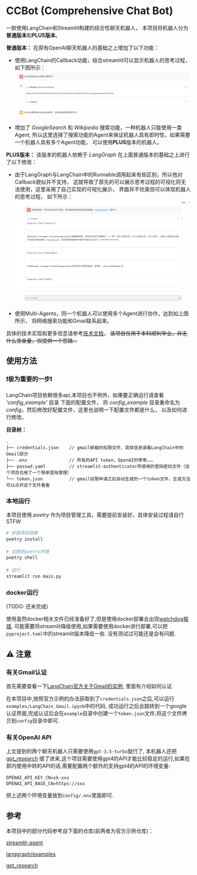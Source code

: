# CCBot (Comprehensive Chat Bot) 

一款使用LangChain和Streamlit构建的综合性聊天机器人，
本项目将机器人分为**普通版本**和**PLUS版本**。

**普通版本：**
在原有OpenAI聊天机器人的基础之上增加了以下功能：
* 使用LangChain的Callback功能，结合streamlit可以显示机器人的思考过程，如下图所示：
![LLMThought](docs/imgs/llmThought.png)

* 增加了 *GoogleSearch* 和 _Wikipedia_ 搜索功能，一种机器人只能使用一类Agent, 
所以这里选择了搜索功能的Agent来保证机器人具有即时性，如果需要一个机器人具有多个Agent功能，
可以使用**PLUS**版本的机器人。

**PLUS版本：**
该版本的机器人依赖于 *LangGraph* 在上面普通版本的基础之上进行了以下修改：
* 由于LangGraph与LangChain中的Runnable调用起来有些区别，所以他对Callback貌似并不支持，
这就导致了原先的可以展示思考过程的可视化将无法使用，这里采用了自己实现的可视化展示，
界面并不优美但可以体现机器人的思考过程， 如下所示：
![MAThought](docs/imgs/maThought.png)

* 使用Multi-Agents，同一个机器人可以使用多个Agent进行协作，达到如上图所示，
将网络搜索功能和Gmail联系起来。

具体的技术实现和更多信息请参考[技术文档](docs/jsyl.md)，
~~该项目仅用于本科顺利毕业，并无什么含金量，仅提供一个思路...~~

## 使用方法

### ❗极为重要的一步❗

LangChain项目依赖很多api,本项目也不例外，如果要正确运行请查看 _‘config_example’_ 目录 下面的配置文件，
将 _config_example_ 目录重命名为 _config_，然后修改好配置文件，这里也说明一下配置文件都是什么，
以及如何进行修改。

**目录树：**

```
.
├── credentials.json    // gmail邮箱的权限文件，具体信息请看LangChain中的Gmail部分
├── .env                // 所有的API token，OpenAI的等等。。。
├── passwd.yaml         // streamlit-authenticator所使用的登陆密码文件（这个项目也用了一个简单登陆管理）
└── token.json          // gmail权限申请之后自动生成的一个token文件，生成方法可以点开这个文件看看
```

### 本地运行

本项目使用 *poetry* 作为项目管理工具，需要提前安装好，具体安装过程请自行STFW

```bash
# 安装项目依赖
poetry install

# 切换至poetry环境
poetry shell

# 运行
streamlit run main.py
```

### docker运行

(TODO: 还未完成)

使用虽然docker相关文件已经准备好了,但是使用docker部署会出现[watchdog报错](https://discuss.streamlit.io/t/watchdog-error-when-running-streamlit-in-docker/26865),
可能需要将streamlit降级使用,如果需要使用docker进行部署,可以把`pyproject.toml`中的streamlit版本降低一些. 没有测试过可能还是会有问题.

## ⚠️ 注意

### 有关Gmail认证

首先需要查看一下[LangChain官方关于Gmail的实例](https://python.langchain.com/v0.1/docs/integrations/toolkits/gmail/),
里面有介绍如何认证.

在本项目中,按照官方示例的办法获取到了`credentials.json`之后,可以运行`examples/LangChain_Gmail.ipynb`中的代码,
成功运行之后会跳转到一个google认证界面,完成认证后会在`example`目录中创建一个`token.json`文件,将这个文件拷贝到`config`目录中即可.

### 有关OpenAI API

上文提到的两个聊天机器人只需要使用`gpt-3.5-turbo`就行了,
本机器人还把[gpt_research](https://github.com/assafelovic/gpt-researcher/tree/master/multi_agents)
缝了进来,这个项目需要使用gpt4的API才能比较稳定的运行,如果在郭内使用中转的API的话,需要配置两个额外的支持gpt4的API的环境变量:

```
OPENAI_API_KEY_CN=sk-xxx
OPENAI_API_BASE_CN=https://xxx
```

把上述两个环境变量放到`config/.env`里面即可.

## 参考

本项目中的部分代码参考自下面的仓库(前两者为官方示例仓库)：

[streamlit-agent](https://github.com/langchain-ai/streamlit-agent)

[langgraph/examples](https://github.com/langchain-ai/langgraph/tree/main/examples/multi_agent)

[gpt_research](https://github.com/assafelovic/gpt-researcher/tree/master/multi_agents)